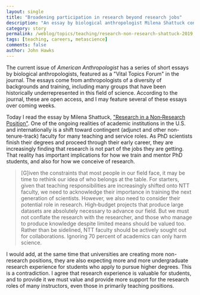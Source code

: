 ```yaml
---
layout: single
title: "Broadening participation in research beyond research jobs"
description: "An essay by biological anthropologist Milena Shattuck conveys the challenges of maintaining a research career in a non-research focused position."
category: story
permalink: /weblog/topics/teaching/research-non-research-shattuck-2019.html
tags: [teaching, careers, metascience]
comments: false
author: John Hawks
---
```


The current issue of <em>American Anthropologist</em> has a series of short essays by biological anthropologists, featured as a "Vital Topics Forum" in the journal. The essays come from anthropologists of a diversity of backgrounds and training, including many groups that have been historically underrepresented in this field of science. According to the journal, these are open access, and I may feature several of these essays over coming weeks.

Today I read the essay by Milena Shattuck, <a href="https://doi.org/10.1111/aman.13222">"Research in a Non‐Research Position"</a>. One of the ongoing realities of academic institutions in the U.S. and internationally is a shift toward contingent (adjunct and other non-tenure-track) faculty for many teaching and service roles. As PhD scientists finish their degrees and proceed through their early career, they are increasingly finding that research is not part of the jobs they are getting. That reality has important implications for how we train and mentor PhD students, and also for how we conceive of research.

<blockquote>[G]iven the constraints that most people in our field face, it may be time to rethink our idea of who belongs at the table. For starters, given that teaching responsibilities are increasingly shifted onto NTT faculty, we need to acknowledge their importance in training the next generation of scientists. However, we also need to consider their potential role in research. High‐budget projects that produce large datasets are absolutely necessary to advance our field. But we must not conflate the research with the researcher, and those who manage to produce knowledge despite limited means should be valued too. Rather than be sidelined, NTT faculty should be actively sought out for collaborations. Ignoring 70 percent of academics can only harm science.</blockquote>

I would add, at the same time that universities are creating more non-research positions, they are also expecting more and more undergraduate research experience for students who apply to pursue higher degrees. This is a contradiction. I agree that research experience is valuable for students, and to provide it we must value and provide more support for the research roles of many instructors, even those in primarily teaching positions.
